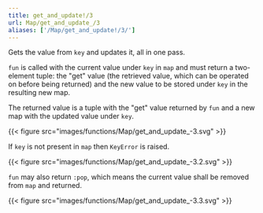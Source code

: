 ```yaml
---
title: get_and_update!/3
url: Map/get_and_update_/3
aliases: ['/Map/get_and_update!/3/']
---
```



Gets the value from `key` and updates it, all in one pass.

`fun` is called with the current value under `key` in `map` and must return a two-element tuple: the "get" value (the retrieved value, which can be operated on before being returned) and the new value to be stored under `key` in the resulting new map. 

The returned value is a tuple with the "get" value returned by `fun` and a new map with the updated value under `key`.

{{< figure src="images/functions/Map/get_and_update_-3.svg" >}}

If `key` is not present in `map` then `KeyError` is raised.

{{< figure src="images/functions/Map/get_and_update_-3.2.svg" >}}

`fun` may also return `:pop`, which means the current value shall be removed from `map` and returned.

{{< figure src="images/functions/Map/get_and_update_-3.3.svg" >}}
